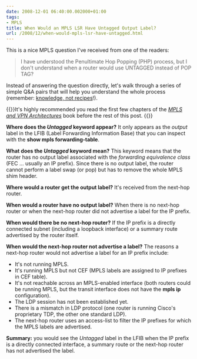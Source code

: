 ```yaml
---
date: 2008-12-01 06:40:00.002000+01:00
tags:
- MPLS
title: When Would an MPLS LSR Have Untagged Output Label?
url: /2008/12/when-would-mpls-lsr-have-untagged.html
---
```

This is a nice MPLS question I've received from one of the readers:

> I have understood the Penultimate Hop Popping (PHP) process, but I don't understand when a router would use UNTAGGED instead of POP TAG?

Instead of answering the question directly, let\'s walk through a series of simple Q&A pairs that will help you understand the whole process (remember: [knowledge, not recipes](https://blog.ipspace.net/2008/09/knowledge-or-recipes.html)!).

{{<note>}}It\'s highly recommended you read the first few chapters of the *[MPLS and VPN Architectures](http://www.amazon.com/gp/product/1587050021?ie=UTF8&tag=cisioshinandt-20&linkCode=as2&camp=1789&creative=9325&creativeASIN=1587050021)* book before the rest of this post.
{{</note>}}
<!--more-->
**Where does the _Untagged_ keyword appear?** It only appears as the *output* label in the LFIB (Label Forwarding Information Base) that you can inspect with the **show mpls forwarding-table**.

**What does the _Untagged_ keyword mean?** This keyword means that the router has no output label associated with the *forwarding equivalence class* (FEC \... usually an IP prefix). Since there is no output label, the router cannot perform a label swap (or pop) but has to remove the whole MPLS shim header.

**Where would a router get the output label?** It\'s received from the next-hop router.

**When would a router have no output label?** When there is no next-hop router or when the next-hop router did not advertise a label for the IP prefix.

**When would there be no next-hop router?** If the IP prefix is a directly connected subnet (including a loopback interface) or a summary route advertised by the router itself.

**When would the next-hop router not advertise a label?** The reasons a next-hop router would not advertise a label for an IP prefix include:

-   It\'s not running MPLS.
-   It\'s running MPLS but not CEF (MPLS labels are assigned to IP prefixes in CEF table).
-   It\'s not reachable across an MPLS-enabled interface (both routers could be running MPLS, but the transit interface does not have the **mpls ip** configuration).
-   The LDP session has not been established yet.
-   There is a mismatch in LDP protocol (one router is running Cisco\'s proprietary TDP, the other one standard LDP).
-   The next-hop router uses an access-list to filter the IP prefixes for which the MPLS labels are advertised.

**Summary:** you would see the *Untagged* label in the LFIB when the IP prefix is a directly connected interface, a summary route or the next-hop router has not advertised the label.
